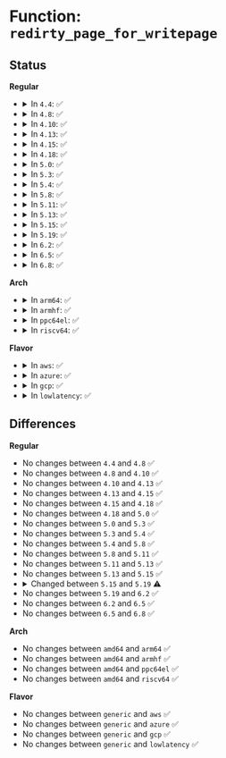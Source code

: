 # Function: <code>redirty_page_for_writepage</code>

## Status
<b>Regular</b>
<ul>
<li>
<details>
<summary>In <code>4.4</code>: ✅</summary>

```c
int redirty_page_for_writepage(struct writeback_control *wbc, struct page *page);
```

**Collision:** Unique Global

**Inline:** No

**Transformation:** False

**Instances:**

```
In mm/page-writeback.c (ffffffff8119abf0)
Location: mm/page-writeback.c:2523
Inline: False
Direct callers:
  - fs/ext4/inode.c:ext4_writepage
  - fs/ext4/inode.c:ext4_writepage
  - fs/ext4/page-io.c:ext4_bio_write_page
```
**Symbols:**

```
ffffffff8119abf0-ffffffff8119ac1f: redirty_page_for_writepage (STB_GLOBAL)
```
</details>
</li>
<li>
<details>
<summary>In <code>4.8</code>: ✅</summary>

```c
int redirty_page_for_writepage(struct writeback_control *wbc, struct page *page);
```

**Collision:** Unique Global

**Inline:** No

**Transformation:** False

**Instances:**

```
In mm/page-writeback.c (ffffffff811af510)
Location: mm/page-writeback.c:2567
Inline: False
Direct callers:
  - fs/buffer.c:__block_write_full_page
  - fs/ext4/inode.c:ext4_writepage
  - fs/ext4/inode.c:ext4_writepage
  - fs/ext4/page-io.c:ext4_bio_write_page
```
**Symbols:**

```
ffffffff811af510-ffffffff811af53f: redirty_page_for_writepage (STB_GLOBAL)
```
</details>
</li>
<li>
<details>
<summary>In <code>4.10</code>: ✅</summary>

```c
int redirty_page_for_writepage(struct writeback_control *wbc, struct page *page);
```

**Collision:** Unique Global

**Inline:** No

**Transformation:** False

**Instances:**

```
In mm/page-writeback.c (ffffffff811bfbd0)
Location: mm/page-writeback.c:2534
Inline: False
Direct callers:
  - fs/buffer.c:__block_write_full_page
  - fs/ext4/inode.c:ext4_writepage
  - fs/ext4/inode.c:ext4_writepage
  - fs/ext4/page-io.c:ext4_bio_write_page
```
**Symbols:**

```
ffffffff811bfbd0-ffffffff811bfbff: redirty_page_for_writepage (STB_GLOBAL)
```
</details>
</li>
<li>
<details>
<summary>In <code>4.13</code>: ✅</summary>

```c
int redirty_page_for_writepage(struct writeback_control *wbc, struct page *page);
```

**Collision:** Unique Global

**Inline:** No

**Transformation:** False

**Instances:**

```
In mm/page-writeback.c (ffffffff811c7da0)
Location: mm/page-writeback.c:2537
Inline: False
Direct callers:
  - fs/buffer.c:__block_write_full_page
  - fs/ext4/inode.c:ext4_writepage
  - fs/ext4/inode.c:ext4_writepage
  - fs/ext4/page-io.c:ext4_bio_write_page
```
**Symbols:**

```
ffffffff811c7da0-ffffffff811c7dcf: redirty_page_for_writepage (STB_GLOBAL)
```
</details>
</li>
<li>
<details>
<summary>In <code>4.15</code>: ✅</summary>

```c
int redirty_page_for_writepage(struct writeback_control *wbc, struct page *page);
```

**Collision:** Unique Global

**Inline:** No

**Transformation:** False

**Instances:**

```
In mm/page-writeback.c (ffffffff811dcbe0)
Location: mm/page-writeback.c:2520
Inline: False
Direct callers:
  - fs/buffer.c:__block_write_full_page
  - fs/ext4/inode.c:ext4_writepage
  - fs/ext4/inode.c:ext4_writepage
  - fs/ext4/page-io.c:ext4_bio_write_page
```
**Symbols:**

```
ffffffff811dcbe0-ffffffff811dcc0f: redirty_page_for_writepage (STB_GLOBAL)
```
</details>
</li>
<li>
<details>
<summary>In <code>4.18</code>: ✅</summary>

```c
int redirty_page_for_writepage(struct writeback_control *wbc, struct page *page);
```

**Collision:** Unique Global

**Inline:** No

**Transformation:** False

**Instances:**

```
In mm/page-writeback.c (ffffffff811fcb40)
Location: mm/page-writeback.c:2521
Inline: False
Direct callers:
  - fs/buffer.c:__block_write_full_page
  - fs/ext4/inode.c:ext4_writepage
  - fs/ext4/inode.c:ext4_writepage
  - fs/ext4/page-io.c:ext4_bio_write_page
```
**Symbols:**

```
ffffffff811fcb40-ffffffff811fcb6f: redirty_page_for_writepage (STB_GLOBAL)
```
</details>
</li>
<li>
<details>
<summary>In <code>5.0</code>: ✅</summary>

```c
int redirty_page_for_writepage(struct writeback_control *wbc, struct page *page);
```

**Collision:** Unique Global

**Inline:** No

**Transformation:** False

**Instances:**

```
In mm/page-writeback.c (ffffffff81210900)
Location: mm/page-writeback.c:2515
Inline: False
Direct callers:
  - fs/buffer.c:__block_write_full_page
  - fs/ext4/inode.c:ext4_writepage
  - fs/ext4/inode.c:ext4_writepage
  - fs/ext4/page-io.c:ext4_bio_write_page
```
**Symbols:**

```
ffffffff81210900-ffffffff8121092f: redirty_page_for_writepage (STB_GLOBAL)
```
</details>
</li>
<li>
<details>
<summary>In <code>5.3</code>: ✅</summary>

```c
int redirty_page_for_writepage(struct writeback_control *wbc, struct page *page);
```

**Collision:** Unique Global

**Inline:** No

**Transformation:** False

**Instances:**

```
In mm/page-writeback.c (ffffffff812216b0)
Location: mm/page-writeback.c:2523
Inline: False
Direct callers:
  - fs/buffer.c:__block_write_full_page
  - fs/ext4/inode.c:ext4_writepage
  - fs/ext4/inode.c:ext4_writepage
  - fs/ext4/page-io.c:ext4_bio_write_page
```
**Symbols:**

```
ffffffff812216b0-ffffffff812216e1: redirty_page_for_writepage (STB_GLOBAL)
```
</details>
</li>
<li>
<details>
<summary>In <code>5.4</code>: ✅</summary>

```c
int redirty_page_for_writepage(struct writeback_control *wbc, struct page *page);
```

**Collision:** Unique Global

**Inline:** No

**Transformation:** False

**Instances:**

```
In mm/page-writeback.c (ffffffff8122f160)
Location: mm/page-writeback.c:2527
Inline: False
Direct callers:
  - fs/buffer.c:__block_write_full_page
  - fs/ext4/inode.c:ext4_writepage
  - fs/ext4/inode.c:ext4_writepage
  - fs/ext4/page-io.c:ext4_bio_write_page
```
**Symbols:**

```
ffffffff8122f160-ffffffff8122f191: redirty_page_for_writepage (STB_GLOBAL)
```
</details>
</li>
<li>
<details>
<summary>In <code>5.8</code>: ✅</summary>

```c
int redirty_page_for_writepage(struct writeback_control *wbc, struct page *page);
```

**Collision:** Unique Global

**Inline:** No

**Transformation:** False

**Instances:**

```
In mm/page-writeback.c (ffffffff8125c220)
Location: mm/page-writeback.c:2537
Inline: False
Direct callers:
  - fs/buffer.c:__block_write_full_page
  - fs/iomap/buffered-io.c:iomap_do_writepage
  - fs/ext4/inode.c:ext4_writepage
  - fs/ext4/inode.c:ext4_writepage
  - fs/ext4/page-io.c:ext4_bio_write_page
```
**Symbols:**

```
ffffffff8125c220-ffffffff8125c251: redirty_page_for_writepage (STB_GLOBAL)
```
</details>
</li>
<li>
<details>
<summary>In <code>5.11</code>: ✅</summary>

```c
int redirty_page_for_writepage(struct writeback_control *wbc, struct page *page);
```

**Collision:** Unique Global

**Inline:** No

**Transformation:** False

**Instances:**

```
In mm/page-writeback.c (ffffffff812665f0)
Location: mm/page-writeback.c:2535
Inline: False
Direct callers:
  - fs/buffer.c:__block_write_full_page
  - fs/iomap/buffered-io.c:iomap_do_writepage
  - fs/ext4/inode.c:ext4_writepage
  - fs/ext4/inode.c:ext4_writepage
  - fs/ext4/page-io.c:ext4_bio_write_page
  - fs/ext4/super.c:ext4_journalled_writepage_callback
```
**Symbols:**

```
ffffffff812665f0-ffffffff81266621: redirty_page_for_writepage (STB_GLOBAL)
```
</details>
</li>
<li>
<details>
<summary>In <code>5.13</code>: ✅</summary>

```c
int redirty_page_for_writepage(struct writeback_control *wbc, struct page *page);
```

**Collision:** Unique Global

**Inline:** No

**Transformation:** False

**Instances:**

```
In mm/page-writeback.c (ffffffff8126b0f0)
Location: mm/page-writeback.c:2535
Inline: False
Direct callers:
  - fs/buffer.c:__block_write_full_page
  - fs/iomap/buffered-io.c:iomap_do_writepage
  - fs/ext4/inode.c:ext4_writepage
  - fs/ext4/inode.c:ext4_writepage
  - fs/ext4/page-io.c:ext4_bio_write_page
  - fs/ext4/super.c:ext4_journalled_writepage_callback
```
**Symbols:**

```
ffffffff8126b0f0-ffffffff8126b121: redirty_page_for_writepage (STB_GLOBAL)
```
</details>
</li>
<li>
<details>
<summary>In <code>5.15</code>: ✅</summary>

```c
int redirty_page_for_writepage(struct writeback_control *wbc, struct page *page);
```

**Collision:** Unique Global

**Inline:** No

**Transformation:** False

**Instances:**

```
In mm/page-writeback.c (ffffffff812a7fb0)
Location: mm/page-writeback.c:2573
Inline: False
Direct callers:
  - fs/buffer.c:__block_write_full_page
  - fs/iomap/buffered-io.c:iomap_do_writepage
  - fs/ext4/inode.c:ext4_writepage
  - fs/ext4/inode.c:ext4_writepage
  - fs/ext4/page-io.c:ext4_bio_write_page
  - fs/ext4/super.c:ext4_journalled_writepage_callback
```
**Symbols:**

```
ffffffff812a7fb0-ffffffff812a7fe1: redirty_page_for_writepage (STB_GLOBAL)
```
</details>
</li>
<li>
<details>
<summary>In <code>5.19</code>: ✅</summary>

```c
bool redirty_page_for_writepage(struct writeback_control *wbc, struct page *page);
```

**Collision:** Unique Global

**Inline:** No

**Transformation:** False

**Instances:**

```
In mm/folio-compat.c (ffffffff81300f60)
Location: mm/folio-compat.c:100
Inline: False
Direct callers:
  - fs/buffer.c:__block_write_full_page
  - fs/ext4/inode.c:ext4_writepage
  - fs/ext4/inode.c:ext4_writepage
  - fs/ext4/page-io.c:ext4_bio_write_page
  - fs/ext4/super.c:ext4_journalled_writepage_callback
  - fs/fuse/file.c:fuse_writepage
```
**Symbols:**

```
ffffffff81300f60-ffffffff81300fbb: redirty_page_for_writepage (STB_GLOBAL)
```
</details>
</li>
<li>
<details>
<summary>In <code>6.2</code>: ✅</summary>

```c
bool redirty_page_for_writepage(struct writeback_control *wbc, struct page *page);
```

**Collision:** Unique Global

**Inline:** No

**Transformation:** False

**Instances:**

```
In mm/folio-compat.c (ffffffff8136b790)
Location: mm/folio-compat.c:72
Inline: False
Direct callers:
  - fs/buffer.c:__block_write_full_page
  - fs/ext4/inode.c:ext4_writepage
  - fs/ext4/inode.c:ext4_writepage
  - fs/ext4/page-io.c:ext4_bio_write_page
  - fs/ext4/page-io.c:ext4_bio_write_page
  - fs/ext4/super.c:ext4_journalled_writepage_callback
  - fs/fuse/file.c:fuse_writepage
```
**Symbols:**

```
ffffffff8136b790-ffffffff8136b7eb: redirty_page_for_writepage (STB_GLOBAL)
```
</details>
</li>
<li>
<details>
<summary>In <code>6.5</code>: ✅</summary>

```c
bool redirty_page_for_writepage(struct writeback_control *wbc, struct page *page);
```

**Collision:** Unique Global

**Inline:** No

**Transformation:** False

**Instances:**

```
In mm/folio-compat.c (ffffffff8139d9a0)
Location: mm/folio-compat.c:73
Inline: False
Direct callers:
  - fs/fuse/file.c:fuse_writepage
```
**Symbols:**

```
ffffffff8139d9a0-ffffffff8139da0a: redirty_page_for_writepage (STB_GLOBAL)
```
</details>
</li>
<li>
<details>
<summary>In <code>6.8</code>: ✅</summary>

```c
bool redirty_page_for_writepage(struct writeback_control *wbc, struct page *page);
```

**Collision:** Unique Global

**Inline:** No

**Transformation:** False

**Instances:**

```
In mm/folio-compat.c (ffffffff813c7710)
Location: mm/folio-compat.c:73
Inline: False
Direct callers:
  - fs/fuse/file.c:fuse_writepage
```
**Symbols:**

```
ffffffff813c7710-ffffffff813c7777: redirty_page_for_writepage (STB_GLOBAL)
```
</details>
</li>
</ul>
<b>Arch</b>
<ul>
<li>
<details>
<summary>In <code>arm64</code>: ✅</summary>

```c
int redirty_page_for_writepage(struct writeback_control *wbc, struct page *page);
```

**Collision:** Unique Global

**Inline:** No

**Transformation:** False

**Instances:**

```
In mm/page-writeback.c (ffff8000102be498)
Location: mm/page-writeback.c:2527
Inline: False
Direct callers:
  - fs/buffer.c:__block_write_full_page
  - fs/ext4/inode.c:ext4_writepage
  - fs/ext4/inode.c:ext4_writepage
  - fs/ext4/page-io.c:ext4_bio_write_page
```
**Symbols:**

```
ffff8000102be498-ffff8000102be4e4: redirty_page_for_writepage (STB_GLOBAL)
```
</details>
</li>
<li>
<details>
<summary>In <code>armhf</code>: ✅</summary>

```c
int redirty_page_for_writepage(struct writeback_control *wbc, struct page *page);
```

**Collision:** Unique Global

**Inline:** No

**Transformation:** False

**Instances:**

```
In mm/page-writeback.c (c04ea6f4)
Location: mm/page-writeback.c:2527
Inline: False
Direct callers:
  - fs/buffer.c:__block_write_full_page
  - fs/ext4/inode.c:ext4_writepage
  - fs/ext4/inode.c:ext4_writepage
  - fs/ext4/page-io.c:ext4_bio_write_page
```
**Symbols:**

```
c04ea6f4-c04ea738: redirty_page_for_writepage (STB_GLOBAL)
```
</details>
</li>
<li>
<details>
<summary>In <code>ppc64el</code>: ✅</summary>

```c
int redirty_page_for_writepage(struct writeback_control *wbc, struct page *page);
```

**Collision:** Unique Global

**Inline:** No

**Transformation:** False

**Instances:**

```
In mm/page-writeback.c (c000000000377410)
Location: mm/page-writeback.c:2527
Inline: False
Direct callers:
  - fs/buffer.c:__block_write_full_page
  - fs/ext4/inode.c:ext4_writepage
  - fs/ext4/inode.c:ext4_writepage
  - fs/ext4/page-io.c:ext4_bio_write_page
```
**Symbols:**

```
c000000000377410-c000000000377474: redirty_page_for_writepage (STB_GLOBAL)
```
</details>
</li>
<li>
<details>
<summary>In <code>riscv64</code>: ✅</summary>

```c
int redirty_page_for_writepage(struct writeback_control *wbc, struct page *page);
```

**Collision:** Unique Global

**Inline:** No

**Transformation:** False

**Instances:**

```
In mm/page-writeback.c (ffffffe0001e0e94)
Location: mm/page-writeback.c:2527
Inline: False
Direct callers:
  - fs/buffer.c:__block_write_full_page
  - fs/ext4/inode.c:ext4_writepage
  - fs/ext4/inode.c:ext4_writepage
  - fs/ext4/page-io.c:ext4_bio_write_page
```
**Symbols:**

```
ffffffe0001e0e94-ffffffe0001e0edc: redirty_page_for_writepage (STB_GLOBAL)
```
</details>
</li>
</ul>
<b>Flavor</b>
<ul>
<li>
<details>
<summary>In <code>aws</code>: ✅</summary>

```c
int redirty_page_for_writepage(struct writeback_control *wbc, struct page *page);
```

**Collision:** Unique Global

**Inline:** No

**Transformation:** False

**Instances:**

```
In mm/page-writeback.c (ffffffff812277b0)
Location: mm/page-writeback.c:2527
Inline: False
Direct callers:
  - fs/buffer.c:__block_write_full_page
  - fs/ext4/inode.c:ext4_writepage
  - fs/ext4/inode.c:ext4_writepage
  - fs/ext4/page-io.c:ext4_bio_write_page
```
**Symbols:**

```
ffffffff812277b0-ffffffff812277e1: redirty_page_for_writepage (STB_GLOBAL)
```
</details>
</li>
<li>
<details>
<summary>In <code>azure</code>: ✅</summary>

```c
int redirty_page_for_writepage(struct writeback_control *wbc, struct page *page);
```

**Collision:** Unique Global

**Inline:** No

**Transformation:** False

**Instances:**

```
In mm/page-writeback.c (ffffffff8121a920)
Location: mm/page-writeback.c:2527
Inline: False
Direct callers:
  - fs/buffer.c:__block_write_full_page
  - fs/ext4/inode.c:ext4_writepage
  - fs/ext4/inode.c:ext4_writepage
  - fs/ext4/page-io.c:ext4_bio_write_page
```
**Symbols:**

```
ffffffff8121a920-ffffffff8121a951: redirty_page_for_writepage (STB_GLOBAL)
```
</details>
</li>
<li>
<details>
<summary>In <code>gcp</code>: ✅</summary>

```c
int redirty_page_for_writepage(struct writeback_control *wbc, struct page *page);
```

**Collision:** Unique Global

**Inline:** No

**Transformation:** False

**Instances:**

```
In mm/page-writeback.c (ffffffff81225550)
Location: mm/page-writeback.c:2527
Inline: False
Direct callers:
  - fs/buffer.c:__block_write_full_page
  - fs/ext4/inode.c:ext4_writepage
  - fs/ext4/inode.c:ext4_writepage
  - fs/ext4/page-io.c:ext4_bio_write_page
```
**Symbols:**

```
ffffffff81225550-ffffffff81225581: redirty_page_for_writepage (STB_GLOBAL)
```
</details>
</li>
<li>
<details>
<summary>In <code>lowlatency</code>: ✅</summary>

```c
int redirty_page_for_writepage(struct writeback_control *wbc, struct page *page);
```

**Collision:** Unique Global

**Inline:** No

**Transformation:** False

**Instances:**

```
In mm/page-writeback.c (ffffffff81234850)
Location: mm/page-writeback.c:2527
Inline: False
Direct callers:
  - fs/buffer.c:__block_write_full_page
  - fs/ext4/inode.c:ext4_writepage
  - fs/ext4/inode.c:ext4_writepage
  - fs/ext4/page-io.c:ext4_bio_write_page
```
**Symbols:**

```
ffffffff81234850-ffffffff81234881: redirty_page_for_writepage (STB_GLOBAL)
```
</details>
</li>
</ul>

## Differences
<b>Regular</b>
<ul>
<li>
No changes between <code>4.4</code> and <code>4.8</code> ✅
</li>
<li>
No changes between <code>4.8</code> and <code>4.10</code> ✅
</li>
<li>
No changes between <code>4.10</code> and <code>4.13</code> ✅
</li>
<li>
No changes between <code>4.13</code> and <code>4.15</code> ✅
</li>
<li>
No changes between <code>4.15</code> and <code>4.18</code> ✅
</li>
<li>
No changes between <code>4.18</code> and <code>5.0</code> ✅
</li>
<li>
No changes between <code>5.0</code> and <code>5.3</code> ✅
</li>
<li>
No changes between <code>5.3</code> and <code>5.4</code> ✅
</li>
<li>
No changes between <code>5.4</code> and <code>5.8</code> ✅
</li>
<li>
No changes between <code>5.8</code> and <code>5.11</code> ✅
</li>
<li>
No changes between <code>5.11</code> and <code>5.13</code> ✅
</li>
<li>
No changes between <code>5.13</code> and <code>5.15</code> ✅
</li>
<li>
<details>
<summary>Changed between <code>5.15</code> and <code>5.19</code> ⚠️</summary>
<ul>
<li>
<b>Return type changed. </b>
<code>int</code> ➡️ <code>bool</code>
</li>
</ul>
</details>
</li>
<li>
No changes between <code>5.19</code> and <code>6.2</code> ✅
</li>
<li>
No changes between <code>6.2</code> and <code>6.5</code> ✅
</li>
<li>
No changes between <code>6.5</code> and <code>6.8</code> ✅
</li>
</ul>
<b>Arch</b>
<ul>
<li>
No changes between <code>amd64</code> and <code>arm64</code> ✅
</li>
<li>
No changes between <code>amd64</code> and <code>armhf</code> ✅
</li>
<li>
No changes between <code>amd64</code> and <code>ppc64el</code> ✅
</li>
<li>
No changes between <code>amd64</code> and <code>riscv64</code> ✅
</li>
</ul>
<b>Flavor</b>
<ul>
<li>
No changes between <code>generic</code> and <code>aws</code> ✅
</li>
<li>
No changes between <code>generic</code> and <code>azure</code> ✅
</li>
<li>
No changes between <code>generic</code> and <code>gcp</code> ✅
</li>
<li>
No changes between <code>generic</code> and <code>lowlatency</code> ✅
</li>
</ul>
